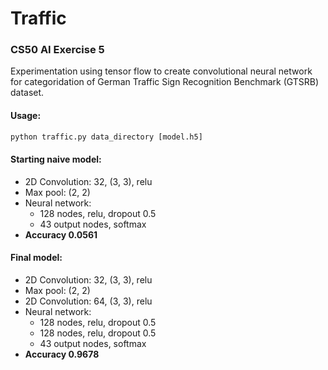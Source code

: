 # Traffic

### CS50 AI Exercise 5

Experimentation using tensor flow to create convolutional neural network for categoridation of German Traffic Sign Recognition Benchmark (GTSRB) dataset.

#### Usage:
```python
python traffic.py data_directory [model.h5]
```

#### Starting naive model:
- 2D Convolution: 32, (3, 3), relu
- Max pool: (2, 2)
- Neural network:
  - 128 nodes, relu, dropout 0.5
  - 43 output nodes, softmax
- **Accuracy 0.0561**

#### Final model:
- 2D Convolution: 32, (3, 3), relu
- Max pool: (2, 2)
- 2D Convolution: 64, (3, 3), relu
- Neural network:
  - 128 nodes, relu, dropout 0.5
  - 128 nodes, relu, dropout 0.5
  - 43 output nodes, softmax
- **Accuracy 0.9678**